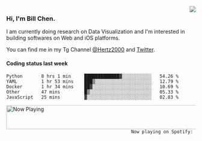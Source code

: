 <img  align="right" src="https://github-readme-stats.vercel.app/api?username=BillChen2k&show_icons=false&count_private=true&hide_title=true">

### Hi, I'm Bill Chen.

I am currently doing research on Data Visualization and I'm interested in building softwares on Web and iOS platforms.

You can find me in my Tg Channel [@Hertz2000](https://t.me/Hertz2000) and [Twitter](https://twitter.com/billchen2k).

#### Coding status last week

<!--START_SECTION:waka-->
```text
Python       8 hrs 1 min     █████████████▓░░░░░░░░░░░   54.26 % 
YAML         1 hr 53 mins    ███▒░░░░░░░░░░░░░░░░░░░░░   12.79 % 
Docker       1 hr 34 mins    ██▓░░░░░░░░░░░░░░░░░░░░░░   10.69 % 
Other        47 mins         █▒░░░░░░░░░░░░░░░░░░░░░░░   05.33 % 
JavaScript   25 mins         ▓░░░░░░░░░░░░░░░░░░░░░░░░   02.83 % 
```
<!--END_SECTION:waka-->


<div>
<a href="https://spotify-now-playing.billchen2k.vercel.app/now-playing?open">
   <img align="right" src="https://spotify-now-playing.billchen2k.vercel.app/now-playing" width="540" height="64" alt="Now Playing">
</a>
</div>

<div>
<p align="right"><code>Now playing on Spotify: </code></p>
</div>

<!--
**BillChen2K/BillChen2K** is a ✨ _special_ ✨ repository because its `README.md` (this file) appears on your GitHub profile.

Here are some ideas to get you started:

- 🔭 I’m currently working on ...
- 🌱 I’m currently learning ...
- 👯 I’m looking to collaborate on ...
- 🤔 I’m looking for help with ...
- 💬 Ask me about ...
- 📫 How to reach me: ...
- 😄 Pronouns: ...
- ⚡ Fun fact: ...
-->
